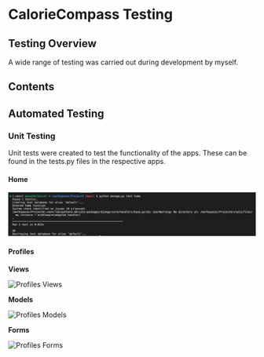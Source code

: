 # **CalorieCompass Testing**

## **Testing Overview**

A wide range of testing was carried out during development by myself.

## **Contents**


## **Automated Testing**

### **Unit Testing**

Unit tests were created to test the functionality of the apps. These can be found in the tests.py files in the respective apps.

#### **Home**

![Home](/docs/unit_testing/test_home.png)


#### **Profiles**

**Views**

![Profiles Views](/docs/unit_testing/test_profiles.png)

**Models**

![Profiles Models](/docs/unit_testing/test_profiles_models.webp)

**Forms**

![Profiles Forms](/docs/unit_testing/test_profiles_forms.webp)